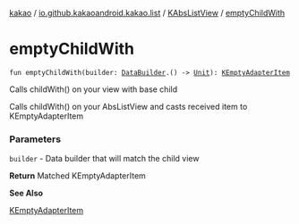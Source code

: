 [kakao](../../index.md) / [io.github.kakaoandroid.kakao.list](../index.md) / [KAbsListView](index.md) / [emptyChildWith](./empty-child-with.md)

# emptyChildWith

`fun emptyChildWith(builder: `[`DataBuilder`](../-data-builder/index.md)`.() -> `[`Unit`](https://kotlinlang.org/api/latest/jvm/stdlib/kotlin/-unit/index.html)`): `[`KEmptyAdapterItem`](../-k-empty-adapter-item/index.md)

Calls childWith() on your view with base child

Calls childWith() on your AbsListView and casts received item to KEmptyAdapterItem

### Parameters

`builder` - Data builder that will match the child view

**Return**
Matched KEmptyAdapterItem

**See Also**

[KEmptyAdapterItem](../-k-empty-adapter-item/index.md)

